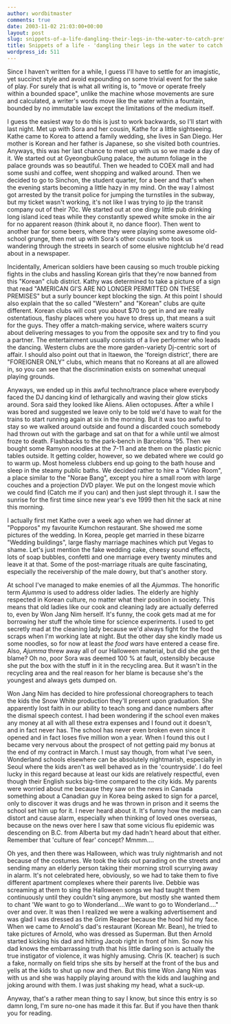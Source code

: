 ```yaml
---
author: wordbitmaster
comments: true
date: 2003-11-02 21:03:00+00:00
layout: post
slug: snippets-of-a-life-dangling-their-legs-in-the-water-to-catch-pretend-fish
title: Snippets of a life - 'dangling their legs in the water to catch pretend fish'
wordpress_id: 511
---
```


Since I haven't written for a while, I guess I'll have to settle for an imagistic, yet succinct style and avoid expounding on some trivial event for the sake of play. For surely that is what all writing is, to "move or operate freely within a bounded space", unlike the machine whose movements are sure and calculated, a writer's words move like the water within a fountain, bounded by no immutable law except the limitations of the medium itself. 

I guess the easiest way to do this is just to work backwards, so I'll start with last night. Met up with Sora and her cousin, Kathe for a little sightseeing. Kathe came to Korea to attend a family wedding, she lives in San Diego. Her mother is Korean and her father is Japanese, so she visited both countries. Anyways, this was her last chance to meet up with us so we made a day of it. We started out at GyeongbukGung palace, the autumn foliage in the palace grounds was so beautiful. Then we headed to COEX mall and had some sushi and coffee, went shopping and walked around. Then we decided to go to Sinchon, the student quarter, for a beer and that's when the evening starts becoming a little hazy in my mind. On the way I almost got arrested by the transit police for jumping the turnstiles in the subway, but my ticket wasn't working, it's not like I was trying to jip the transit company out of their 70c. We started out at one dingy little pub drinking long island iced teas while they constantly spewed white smoke in the air for no apparent reason (think about it, no dance floor). Then went to another bar for some beers, where they were playing some awesome old-school grunge, then met up with Sora's other cousin who took us wandering through the streets in search of some elusive nightclub he'd read about in a newspaper. 

Incidentally, American soldiers have been causing so much trouble picking fights in the clubs and hassling Korean girls that they're now banned from this "Korean" club district. Kathy was determined to take a picture of a sign that read "AMERICAN GI'S ARE NO LONGER PERMITTED ON THESE PREMISES" but a surly bouncer kept blocking the sign. At this point I should also explain that the so called "Western" and "Korean" clubs are quite different. Korean clubs will cost you about $70 to get in and are really ostentatious, flashy places where you have to dress up, that means a suit for the guys. They offer a match-making service, where waiters scurry about delivering messages to you from the opposite sex and try to find you a partner. The entertainment usually consists of a live performer who leads the dancing. Western clubs are the more garden-variety Dj-centric sort of affair. I should also point out that in Itaewon, the 'foreign district', there are "FOREIGNER ONLY" clubs, which means that no Koreans at all are allowed in, so you can see that the discrimination exists on somewhat unequal playing grounds. 

Anyways, we ended up in this awful techno/trance place where everybody faced the DJ dancing kind of lethargically and waving their glow sticks around. Sora said they looked like Aliens. Alien octopuses. After a while I was bored and suggested we leave only to be told we'd have to wait for the trains to start running again at six in the morning. But it was too awful to stay so we walked around outside and found a discarded couch somebody had thrown out with the garbage and sat on that for a while until we almost froze to death. Flashbacks to the park-bench in Barcelona '95. Then we bought some Ramyon noodles at the 7-11 and ate them on the plastic picnic tables outside. It getting colder, however, so we debated where we could go to warm up. Most homeless clubbers end up going to the bath house and sleep in the steamy public baths. We decided rather to hire a "Video Room", a place similar to the "Norae Bang", except you hire a small room with large couches and a projection DVD player. We put on the longest movie which we could find (Catch me if you can) and then just slept through it. I saw the sunrise for the first time since new year's eve 1999 then hit the sack at nine this morning.

I actually first met Kathe over a week ago when we had dinner at "Popporos" my favourite Kumchon restaurant. She showed me some pictures of the wedding. In Korea, people get married in these bizarre "Wedding buildings", large flashy marriage machines which put Vegas to shame. Let's just mention the fake wedding cake, cheesy sound effects, lots of soap bubbles, confetti and one marriage every twenty minutes and leave it at that. Some of the post-marriage rituals are quite fascinating, especially the receivership of the male dowry, but that's another story.

At school I've managed to make enemies of all the _Ajummas_. The honorific term _Ajumma_ is used to address older ladies. The elderly are highly respected in Korean culture, no matter what their position in society. This means that old ladies like our cook and cleaning lady are actually deferred to, even by Won Jang Nim herself. It's funny, the cook gets mad at me for borrowing her stuff the whole time for science experiments. I used to get secretly mad at the cleaning lady because we'd always fight for the food scraps when I'm working late at night. But the other day she kindly made us some noodles, so for now at least _the food wars_ have entered a cease fire. Also, _Ajumma_ threw away all of our Halloween material, but did she get the blame? Oh no, poor Sora was deemed 100 % at fault, ostensibly because she put the box with the stuff in it in the recycling area. But it wasn't in the recycling area and the real reason for her blame is because she's the youngest and always gets dumped on.

Won Jang Nim has decided to hire professional choreographers to teach the kids the Snow White production they'll present upon graduation. She apparently lost faith in our ability to teach song and dance numbers after the dismal speech contest. I had been wondering if the school even makes any money at all with all these extra expenses and I found out it doesn't, and in fact never has. The school has never even broken even since it opened and in fact loses five million won a year. When I found this out I became very nervous about the prospect of not getting paid my bonus at the end of my contract in March. I must say though, from what I've seen, Wonderland schools elsewhere can be absolutely nightmarish, especially in Seoul where the kids aren't as well behaved as in the 'countryside'. I do feel lucky in this regard because at least our kids are relatively respectful, even though their English sucks big-time compared to the city kids. My parents were worried about me because they saw on the news in Canada something about a Canadian guy in Korea being asked to sign for a parcel, only to discover it was drugs and he was thrown in prison and it seems the school set him up for it. I never heard about it. It's funny how the media can distort and cause alarm, especially when thinking of loved ones overseas, because on the news over here I saw that some vicious flu epidemic was descending on B.C. from Alberta but my dad hadn't heard about that either. Remember that 'culture of fear' concept? Mmmm....

Oh yes, and then there was Halloween, which was truly nightmarish and not because of the costumes. We took the kids out parading on the streets and sending many an elderly person taking their morning stroll scurrying away in alarm. It's not celebrated here, obviously, so we had to take them to five different apartment complexes where their parents live. Debbie was screaming at them to sing the Halloween songs we had taught them continuously until they couldn't sing anymore, but mostly she wanted them to chant  'We want to go to Wonderland....We want to go to Wonderland...." over and over. It was then I realized we were a walking advertisement and was glad I was dressed as the Grim Reaper because the hood hid my face. When we came to Arnold's dad's restaurant (Korean Mr. Bean), he tried to take pictures of Arnold, who was dressed as Superman. But then Arnold started kicking his dad and hitting Jacob right in front of him. So now his dad knows the embarrassing truth that his little darling son is actually the true instigator of violence, it was highly amusing. Chris (K. teacher) is such a fake, normally on field trips she sits by herself at the front of the bus and yells at the kids to shut up now and then. But this time Won Jang Nim was with us and she was happily playing around with the kids and laughing and joking around with them. I was just shaking my head, what a suck-up. 

Anyway, that's a rather mean thing to say I know, but since this entry is so damn long, I'm sure no-one has made it this far. But if you have then thank you for reading.
